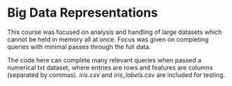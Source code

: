# Big Data Representations
This course was focused on analysis and handling of large datasets which cannot be held in memory all at once. Focus was given on completing queries with minimal passes through the full data.

The code here can complete many relevant queries when passed a numerical txt dataset, where entries are rows and features are columns (separated by commas). *iris.csv* and *iris_labels.csv* are included for testing.